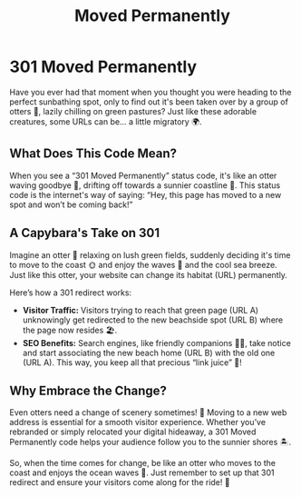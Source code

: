 ﻿---
category: 3xx
code: 301
cover: https://firebasestorage.googleapis.com/v0/b/capy-http.appspot.com/o/Capy-301-750x600.webp?alt=media
thumbnail: https://firebasestorage.googleapis.com/v0/b/capy-http.appspot.com/o/Capy-301-250x200.webp?alt=media
coverAlt: Moved Permanently
description: Moved Permanently
pubDate: 2014-06-01
tags:
- 3xx
title: Moved Permanently
---


# 301 Moved Permanently

Have you ever had that moment when you thought you were heading to the perfect sunbathing spot, only to find out it's been taken over by a group of otters 🦦, lazily chilling on green pastures? Just like these adorable creatures, some URLs can be… a little migratory 🌍.

## What Does This Code Mean?

When you see a “301 Moved Permanently” status code, it's like an otter waving goodbye 👋, drifting off towards a sunnier coastline 🌊. This status code is the internet's way of saying: “Hey, this page has moved to a new spot and won’t be coming back!”
## A Capybara's Take on 301

Imagine an otter 🦦 relaxing on lush green fields, suddenly deciding it's time to move to the coast 🌞 and enjoy the waves 🌊 and the cool sea breeze. Just like this otter, your website can change its habitat (URL) permanently.

Here’s how a 301 redirect works:

- **Visitor Traffic:** Visitors trying to reach that green page (URL A) unknowingly get redirected to the new beachside spot (URL B) where the page now resides 🏖️.
- **SEO Benefits:** Search engines, like friendly companions 🕵️‍♂️, take notice and start associating the new beach home (URL B) with the old one (URL A). This way, you keep all that precious “link juice” 🍹!
  
## Why Embrace the Change?

Even otters need a change of scenery sometimes! 🌿 Moving to a new web address is essential for a smooth visitor experience. Whether you’ve rebranded or simply relocated your digital hideaway, a 301 Moved Permanently code helps your audience follow you to the sunnier shores 🏝️.

So, when the time comes for change, be like an otter who moves to the coast and enjoys the ocean waves 🌊. Just remember to set up that 301 redirect and ensure your visitors come along for the ride! 🦦